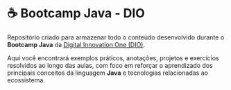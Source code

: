 # ☕ Bootcamp Java - DIO

Repositório criado para armazenar todo o conteúdo desenvolvido durante o **Bootcamp Java** da [Digital Innovation One (DIO)](https://www.dio.me/).

Aqui você encontrará exemplos práticos, anotações, projetos e exercícios resolvidos ao longo das aulas, com foco em reforçar o aprendizado dos principais conceitos da linguagem **Java** e tecnologias relacionadas ao ecossistema.
